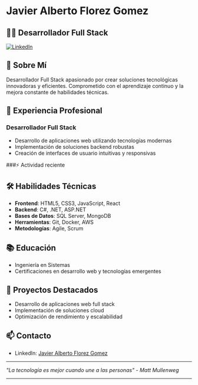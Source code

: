 # Javier Alberto Florez Gomez

## 👨‍💻 Desarrollador Full Stack

[![LinkedIn](https://img.shields.io/badge/LinkedIn-Javier_Florez-blue)](https://www.linkedin.com/in/javier-alberto-florez-gomez-1243aa35/)

## 🚀 Sobre Mí

Desarrollador Full Stack apasionado por crear soluciones tecnológicas innovadoras y eficientes. Comprometido con el aprendizaje continuo y la mejora constante de habilidades técnicas.

## 💼 Experiencia Profesional

### Desarrollador Full Stack
- Desarrollo de aplicaciones web utilizando tecnologías modernas
- Implementación de soluciones backend robustas
- Creación de interfaces de usuario intuitivas y responsivas

###:zap: Actividad reciente
<!--START_SECTION:activity-->
  <!--RECENT_ACTIVITY:start-->
<!--END_SECTION:activity-->
## 🛠️ Habilidades Técnicas

- **Frontend**: HTML5, CSS3, JavaScript, React
- **Backend**: C#, .NET, ASP.NET
- **Bases de Datos**: SQL Server, MongoDB
- **Herramientas**: Git, Docker, AWS
- **Metodologías**: Agile, Scrum

## 📚 Educación

- Ingeniería en Sistemas
- Certificaciones en desarrollo web y tecnologías emergentes

## 🌟 Proyectos Destacados

- Desarrollo de aplicaciones web full stack
- Implementación de soluciones cloud
- Optimización de rendimiento y escalabilidad

## 📫 Contacto

- LinkedIn: [Javier Alberto Florez Gomez](https://www.linkedin.com/in/javier-alberto-florez-gomez-1243aa35/)

---

*"La tecnología es mejor cuando une a las personas" - Matt Mullenweg*

---


